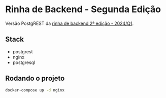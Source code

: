 ﻿# Rinha de Backend - Segunda Edição

Versão PostgREST da [rinha de backend 2ª edição - 2024/Q1](https://github.com/zanfranceschi/rinha-de-backend-2024-q1). 

## Stack

- postgrest
- nginx
- postgresql

## Rodando o projeto

```bash
docker-compose up -d nginx
```